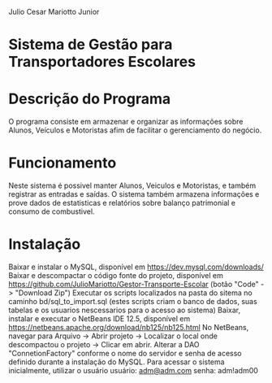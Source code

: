 Julio Cesar Mariotto Junior

# Sistema de Gestão para Transportadores Escolares

# Descrição do Programa

O programa consiste em armazenar e organizar as informações sobre Alunos, Veículos e Motoristas afim de facilitar o gerenciamento do negócio. 

# Funcionamento

Neste sistema é possivel manter Alunos, Veiculos e Motoristas, e também registrar as entradas e saídas. O sistema também armazena informações e prove dados de estatisticas e relatórios sobre balanço patrimonial e consumo de combustivel.

# Instalação

Baixar e instalar o MySQL, disponível em https://dev.mysql.com/downloads/
Baixar e descompactar o código fonte do projeto, disponível em https://github.com/JulioMariotto/Gestor-Transporte-Escolar (botão "Code" -> "Download Zip")
Executar os scripts localizados na pasta do sitema no caminho bd/sql_to_import.sql (estes scripts criam o banco de dados, suas tabelas e os usuarios nescessarios para o acesso ao sistema)
Baixar, instalar e executar o NetBeans IDE 12.5, disponível em 	https://netbeans.apache.org/download/nb125/nb125.html
No NetBeans, navegar para Arquivo -> Abrir projeto -> Localizar o local onde descompactou o projeto -> Clicar em abrir.
Alterar a DAO "ConnetionFactory" conforme o nome do servidor e senha de acesso definido durante a instalação do MySQL.
Para acessar o sistema inicialmente, utilizar o usuário 
usuário: adm@adm.com
senha: adm!adm00
